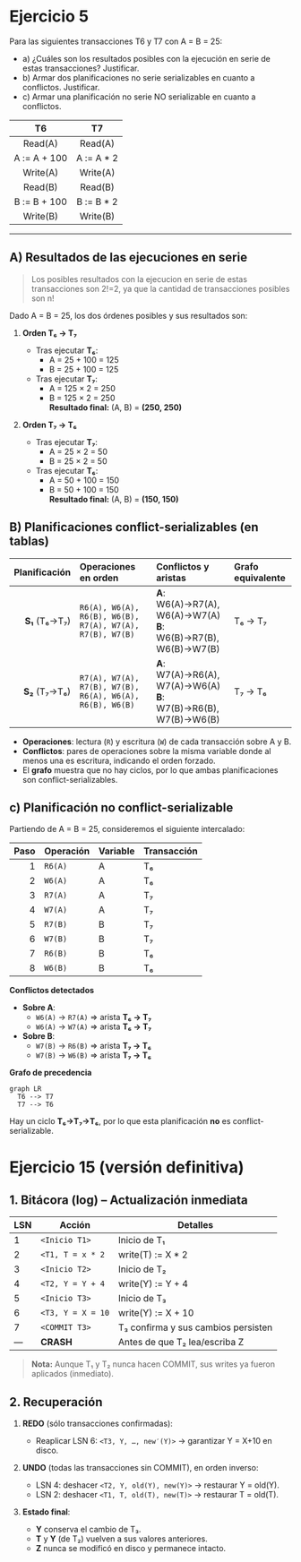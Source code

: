 # Ejercicio 5
Para las siguientes transacciones T6 y T7 con A = B = 25:
- a) ¿Cuáles son los resultados posibles con la ejecución en serie de estas transacciones? Justificar.
- b) Armar dos planificaciones no serie serializables en cuanto a conflictos. Justificar.
- c) Armar una planificación no serie NO serializable en cuanto a conflictos.

|      T6      |      T7     |
| :----------: | :---------: |
|    Read(A)   |   Read(A)   |
| A := A + 100 | A := A \* 2 |
|   Write(A)   |   Write(A)  |
|    Read(B)   |   Read(B)   |
| B := B + 100 | B := B \* 2 |
|   Write(B)   |   Write(B)  |

---

## A) Resultados de las ejecuciones en serie

> Los posibles resultados con la ejecucion en serie de estas transacciones son 2!=2, ya que la cantidad de transacciones posibles son n!


Dado A = B = 25, los dos órdenes posibles y sus resultados son:

1. **Orden T₆ → T₇**  
   - Tras ejecutar **T₆**:  
     - A = 25 + 100 = 125  
     - B = 25 + 100 = 125  
   - Tras ejecutar **T₇**:  
     - A = 125 × 2 = 250  
     - B = 125 × 2 = 250  
   **Resultado final:** (A, B) = **(250, 250)**

2. **Orden T₇ → T₆**  
   - Tras ejecutar **T₇**:  
     - A = 25 × 2 = 50  
     - B = 25 × 2 = 50  
   - Tras ejecutar **T₆**:  
     - A = 50 + 100 = 150  
     - B = 50 + 100 = 150  
   **Resultado final:** (A, B) = **(150, 150)**

## B) Planificaciones conflict-serializables (en tablas)

| Planificación | Operaciones en orden                                                                                       | Conflictos y aristas                                              | Grafo equivalente |
|--------------:|:------------------------------------------------------------------------------------------------------------|:------------------------------------------------------------------|:------------------|
| **S₁** (T₆→T₇) | `R6(A), W6(A), R6(B), W6(B), R7(A), W7(A), R7(B), W7(B)`                                                   | **A**: W6(A)→R7(A), W6(A)→W7(A)  <br> **B**: W6(B)→R7(B), W6(B)→W7(B) | T₆ → T₇           |
| **S₂** (T₇→T₆) | `R7(A), W7(A), R7(B), W7(B), R6(A), W6(A), R6(B), W6(B)`                                                   | **A**: W7(A)→R6(A), W7(A)→W6(A)  <br> **B**: W7(B)→R6(B), W7(B)→W6(B) | T₇ → T₆           |

- **Operaciones**: lectura (`R`) y escritura (`W`) de cada transacción sobre A y B.
- **Conflictos**: pares de operaciones sobre la misma variable donde al menos una es escritura, indicando el orden forzado.
- El **grafo** muestra que no hay ciclos, por lo que ambas planificaciones son conflict-serializables.  

## c) Planificación **no** conflict-serializable

Partiendo de A = B = 25, consideremos el siguiente intercalado:

| Paso | Operación  | Variable | Transacción |
|-----:|:-----------|:---------|:------------|
| 1    | `R6(A)`    | A        | T₆          |
| 2    | `W6(A)`    | A        | T₆          |
| 3    | `R7(A)`    | A        | T₇          |
| 4    | `W7(A)`    | A        | T₇          |
| 5    | `R7(B)`    | B        | T₇          |
| 6    | `W7(B)`    | B        | T₇          |
| 7    | `R6(B)`    | B        | T₆          |
| 8    | `W6(B)`    | B        | T₆          |

**Conflictos detectados**  
- **Sobre A**:  
  - `W6(A)` → `R7(A)`  ⇒ arista **T₆ → T₇**  
  - `W6(A)` → `W7(A)`  ⇒ arista **T₆ → T₇**  
- **Sobre B**:  
  - `W7(B)` → `R6(B)`  ⇒ arista **T₇ → T₆**  
  - `W7(B)` → `W6(B)`  ⇒ arista **T₇ → T₆**  

**Grafo de precedencia**  

```mermaid
graph LR
  T6 --> T7
  T7 --> T6
```

Hay un ciclo **T₆→T₇→T₆**, por lo que esta planificación **no** es conflict-serializable.  




















# Ejercicio 15 (versión definitiva)

## 1. Bitácora (log) – Actualización inmediata

| LSN | Acción                     | Detalles                          |
|-----|----------------------------|-----------------------------------|
|  1  | `<Inicio T1>`               | Inicio de T₁                      |
|  2  | `<T1, T = x * 2`  | write(T) := X * 2                 |
|  3  | `<Inicio T2>`               | Inicio de T₂                      |
|  4  | `<T2, Y = Y + 4`  | write(Y) := Y + 4                 |
|  5  | `<Inicio T3>`               | Inicio de T₃                      |
|  6  | `<T3, Y = X = 10` | write(Y) := X + 10                |
|  7  | `<COMMIT T3>`              | T₃ confirma y sus cambios persisten |
| —   | **CRASH**                  | Antes de que T₂ lea/escriba Z     |

> **Nota:** Aunque T₁ y T₂ nunca hacen COMMIT, sus writes ya fueron aplicados (inmediato).

## 2. Recuperación

1. **REDO** (sólo transacciones confirmadas):  
   - Reaplicar LSN 6: `<T3, Y, …, new′(Y)>` → garantizar Y = X+10 en disco.

2. **UNDO** (todas las transacciones sin COMMIT), en orden inverso:  
   - LSN 4: deshacer `<T2, Y, old(Y), new(Y)>` → restaurar Y = old(Y).  
   - LSN 2: deshacer `<T1, T, old(T), new(T)>` → restaurar T = old(T).

3. **Estado final**:  
   - **Y** conserva el cambio de T₃.  
   - **T** y **Y** (de T₂) vuelven a sus valores anteriores.  
   - **Z** nunca se modificó en disco y permanece intacto.

